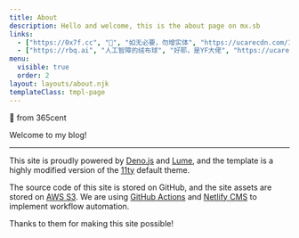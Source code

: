 ```yaml
---
title: About
description: Hello and welcome, this is the about page on mx.sb
links:
  - ["https://0x7f.cc", "🐑", "如无必要，勿增实体", "https://ucarecdn.com/1bc4cb73-4d73-48b1-8ae7-24085f2420d9/0x7fcc_crop.jpg"]
  - ["https://rbq.ai", "人工智障的绒布球", "好耶，是YF大佬", "https://ucarecdn.com/630bcfec-86cc-46f5-9c24-c00bb0df70b6/rbqai_crop.gif"]
menu:
  visible: true
  order: 2
layout: layouts/about.njk
templateClass: tmpl-page
---
```

👋 from 365cent

Welcome to my blog!

***

This site is proudly powered by [Deno.js](https://deno.land) and [Lume](https://lume.land), and the template is a highly modified version of the [11ty](https://www.11ty.dev) default theme.

The source code of this site is stored on GitHub, and the site assets are stored on [AWS S3](https://aws.amazon.com/s3/). We are using [GitHub Actions](https://github.com/features/actions) and [Netlify CMS](https://www.netlifycms.org) to implement workflow automation.

Thanks to them for making this site possible!
